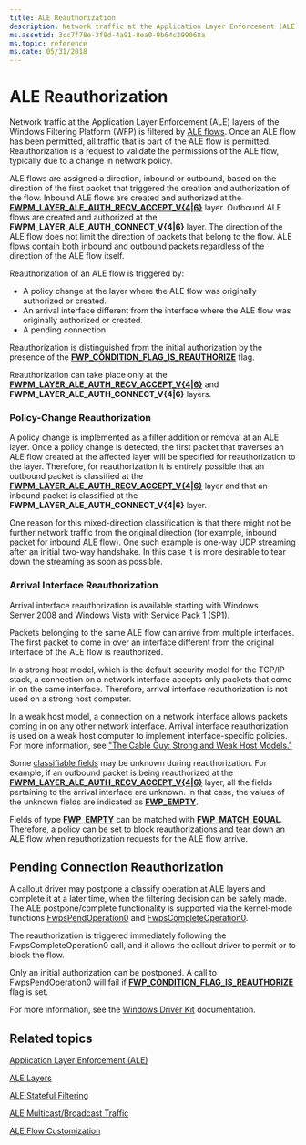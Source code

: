 ```yaml
---
title: ALE Reauthorization
description: Network traffic at the Application Layer Enforcement (ALE) layers of the Windows Filtering Platform (WFP) is filtered by ALE flows.
ms.assetid: 3cc7f78e-3f9d-4a91-8ea0-9b64c299068a
ms.topic: reference
ms.date: 05/31/2018
---
```


# ALE Reauthorization

Network traffic at the Application Layer Enforcement (ALE) layers of the Windows Filtering Platform (WFP) is filtered by [ALE flows](ale-stateful-filtering.md). Once an ALE flow has been permitted, all traffic that is part of the ALE flow is permitted. Reauthorization is a request to validate the permissions of the ALE flow, typically due to a change in network policy.

ALE flows are assigned a direction, inbound or outbound, based on the direction of the first packet that triggered the creation and authorization of the flow. Inbound ALE flows are created and authorized at the [**FWPM\_LAYER\_ALE\_AUTH\_RECV\_ACCEPT\_V{4\|6}**](management-filtering-layer-identifiers-.md) layer. Outbound ALE flows are created and authorized at the **FWPM\_LAYER\_ALE\_AUTH\_CONNECT\_V{4\|6}** layer. The direction of the ALE flow does not limit the direction of packets that belong to the flow. ALE flows contain both inbound and outbound packets regardless of the direction of the ALE flow itself.

Reauthorization of an ALE flow is triggered by:

-   A policy change at the layer where the ALE flow was originally authorized or created.
-   An arrival interface different from the interface where the ALE flow was originally authorized or created.
-   A pending connection.

Reauthorization is distinguished from the initial authorization by the presence of the [**FWP\_CONDITION\_FLAG\_IS\_REAUTHORIZE**](filtering-condition-flags-.md) flag.

Reauthorization can take place only at the [**FWPM\_LAYER\_ALE\_AUTH\_RECV\_ACCEPT\_V{4\|6}**](management-filtering-layer-identifiers-.md) and **FWPM\_LAYER\_ALE\_AUTH\_CONNECT\_V{4\|6}** layers.

### Policy-Change Reauthorization

A policy change is implemented as a filter addition or removal at an ALE layer. Once a policy change is detected, the first packet that traverses an ALE flow created at the affected layer will be specified for reauthorization to the layer. Therefore, for reauthorization it is entirely possible that an outbound packet is classified at the [**FWPM\_LAYER\_ALE\_AUTH\_RECV\_ACCEPT\_V{4\|6}**](management-filtering-layer-identifiers-.md) layer and that an inbound packet is classified at the **FWPM\_LAYER\_ALE\_AUTH\_CONNECT\_V{4\|6}** layer.

One reason for this mixed-direction classification is that there might not be further network traffic from the original direction (for example, inbound packet for inbound ALE flow). One such example is one-way UDP streaming after an initial two-way handshake. In this case it is more desirable to tear down the streaming as soon as possible.

### Arrival Interface Reauthorization

Arrival interface reauthorization is available starting with Windows Server 2008 and Windows Vista with Service Pack 1 (SP1).

Packets belonging to the same ALE flow can arrive from multiple interfaces. The first packet to come in over an interface different from the original interface of the ALE flow is reauthorized.

In a strong host model, which is the default security model for the TCP/IP stack, a connection on a network interface accepts only packets that come in on the same interface. Therefore, arrival interface reauthorization is not used on a strong host computer.

In a weak host model, a connection on a network interface allows packets coming in on any other network interface. Arrival interface reauthorization is used on a weak host computer to implement interface-specific policies. For more information, see ["The Cable Guy: Strong and Weak Host Models."](/previous-versions/technet-magazine/cc137807(v=msdn.10))

Some [classifiable fields](filtering-conditions.md) may be unknown during reauthorization. For example, if an outbound packet is being reauthorized at the [**FWPM\_LAYER\_ALE\_AUTH\_RECV\_ACCEPT\_V{4\|6}**](management-filtering-layer-identifiers-.md) layer, all the fields pertaining to the arrival interface are unknown. In that case, the values of the unknown fields are indicated as [**FWP\_EMPTY**](/windows/desktop/api/Fwptypes/ne-fwptypes-fwp_data_type).

Fields of type [**FWP\_EMPTY**](/windows/desktop/api/Fwptypes/ne-fwptypes-fwp_data_type) can be matched with [**FWP\_MATCH\_EQUAL**](/windows/desktop/api/Fwptypes/ne-fwptypes-fwp_match_type). Therefore, a policy can be set to block reauthorizations and tear down an ALE flow when reauthorization requests for the ALE flow arrive.

## Pending Connection Reauthorization

A callout driver may postpone a classify operation at ALE layers and complete it at a later time, when the filtering decision can be safely made. The ALE postpone/complete functionality is supported via the kernel-mode functions [FwpsPendOperation0](/windows-hardware/drivers/ddi/fwpsk/nf-fwpsk-fwpspendoperation0) and [FwpsCompleteOperation0](/windows-hardware/drivers/ddi/fwpsk/nf-fwpsk-fwpscompleteoperation0).

The reauthorization is triggered immediately following the FwpsCompleteOperation0 call, and it allows the callout driver to permit or to block the flow.

Only an initial authorization can be postponed. A call to FwpsPendOperation0 will fail if [**FWP\_CONDITION\_FLAG\_IS\_REAUTHORIZE**](filtering-condition-flags-.md) flag is set.

For more information, see the [Windows Driver Kit](/windows-hardware/drivers/ddi/_netvista/) documentation.

## Related topics

<dl> <dt>

[Application Layer Enforcement (ALE)](application-layer-enforcement--ale-.md)
</dt> <dt>

[ALE Layers](ale-layers.md)
</dt> <dt>

[ALE Stateful Filtering](ale-stateful-filtering.md)
</dt> <dt>

[ALE Multicast/Broadcast Traffic](ale-multicast-broadcast-traffic.md)
</dt> <dt>

[ALE Flow Customization](ale-flow-customization.md)
</dt> </dl>

 

 

